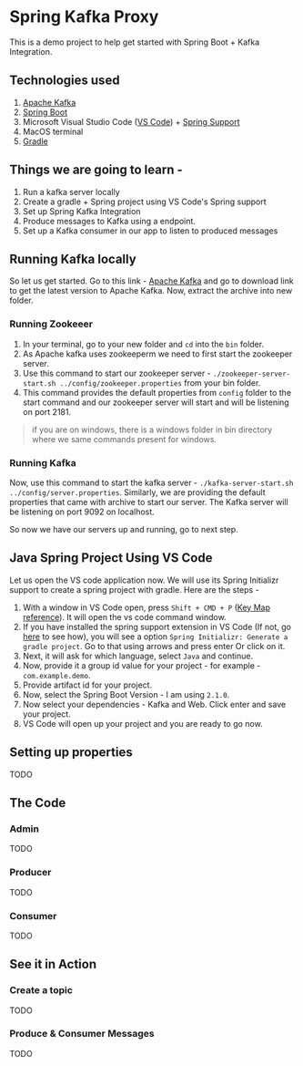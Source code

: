 # Spring Kafka Proxy
This is a demo project to help get started with Spring Boot + Kafka Integration.

## Technologies used
1. [Apache Kafka](http://kafka.apache.org)
2. [Spring Boot](https://spring.io/projects/spring-boot)
3. Microsoft Visual Studio Code ([VS Code](https://code.visualstudio.com)) + [Spring Support](https://code.visualstudio.com/docs/java/java-spring-boot)
4. MacOS terminal
5. [Gradle](https://gradle.org)

## Things we are going to learn -
1. Run a kafka server locally
2. Create a gradle + Spring project using VS Code's Spring support
3. Set up Spring Kafka Integration
4. Produce messages to Kafka using a endpoint.
5. Set up a Kafka consumer in our app to listen to produced messages

## Running Kafka locally
So let us get started. Go to this link - [Apache Kafka](http://kafka.apache.org) and go to download link to get the latest version to Apache Kafka. Now, extract the archive into new folder.

### Running Zookeeer
1. In your terminal, go to your new folder and `cd` into the `bin` folder.
2. As Apache kafka uses zookeeperm we need to first start the zookeeper server.
3. Use this command to start our zookeeper server - `./zookeeper-server-start.sh ../config/zookeeper.properties` from your bin folder.
4. This command provides the default properties from `config` folder to the start command and our zookeeper server will start and will be listening on port 2181.
> if you are on windows, there is a windows folder in bin directory where we same commands present for windows.

### Running Kafka
Now, use this command to start the kafka server - `./kafka-server-start.sh ../config/server.properties`. Similarly, we are providing the default properties that came with archive to start our server. The Kafka server will be listening on port 9092 on localhost.

So now we have our servers up and running, go to next step.

## Java Spring Project Using VS Code
Let us open the VS code application now. We will use its Spring Initializr support to create a spring project with gradle. Here are the steps -
1. With a window in VS Code open, press `Shift + CMD + P` ([Key Map reference](https://code.visualstudio.com/docs/getstarted/keybindings#_keyboard-shortcuts-reference)). It will open the vs code command window.
2. If you have installed the spring support extension in VS Code (If not, go [here](https://marketplace.visualstudio.com/items?itemName=vscjava.vscode-spring-initializr) to see how), you will see a option `Spring Initializr: Generate a gradle project`. Go to that using arrows and press enter Or click on it.
3. Next, it will ask for which language, select `Java` and continue.
4. Now, provide it a group id value for your project - for example - `com.example.demo`.
5. Provide artifact id for your project.
6. Now, select the Spring Boot Version - I am using `2.1.0`.
7. Now select your dependencies - Kafka and Web. Click enter and save your project.
8. VS Code will open up your project and you are ready to go now.

## Setting up properties
TODO

## The Code
### Admin
TODO
### Producer
TODO
### Consumer
TODO

## See it in Action
### Create a topic
TODO
### Produce & Consumer Messages
TODO
